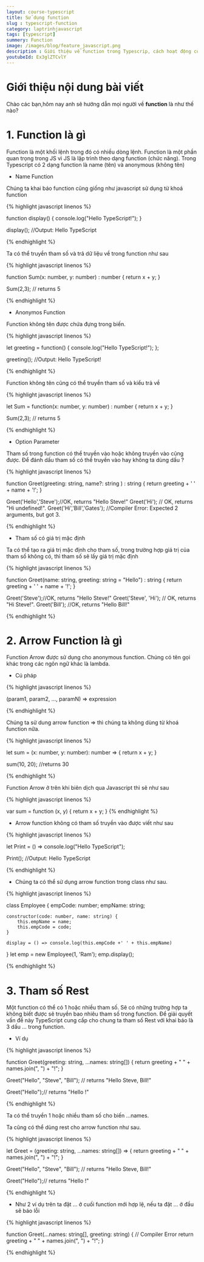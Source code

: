 ```yaml
---
layout: course-typescript
title: Sử dụng function  
slug : typescript-function
category: laptrinhjavascript
tags: [typescript]
summery: Function   
image: /images/blog/feature_javascript.png
description : Giới thiệu về function trong Typescrip, cách hoạt động của function trong Typescrip
youtubeId: Ex3glZTCvlY
---
```


# **Giới thiệu nội dung bài viết**

Chào các bạn,hôm nay anh sẽ hướng dẫn mọi người về <b>function</b> là như thế nào? 

# **1. Function là gì**

Function là một khối lệnh trong đó có nhiều dòng lệnh. Function là một phần quan trọng trong JS vì JS là lập trình theo dạng function (chức năng). Trong Typescript có 2 dạng function là name (tên) và anonymous (không tên)

- Name Function 

Chúng ta khai báo function cũng giống như javascript sử dụng từ khoá function

{% highlight javascript  linenos %}

function display() {
    console.log("Hello TypeScript!");
}

display(); //Output: Hello TypeScript 

{% endhighlight %}

Ta có thể truyền tham số và trả dữ liệu về trong function như sau

{% highlight javascript  linenos %}

function Sum(x: number, y: number) : number {
    return x + y;
}

Sum(2,3); // returns 5

{% endhighlight %}

- Anonymos Function

Function không tên được chứa đựng trong biến.

{% highlight javascript  linenos %}

let greeting = function() {
    console.log("Hello TypeScript!");
};

greeting(); //Output: Hello TypeScript! 

{% endhighlight %}

Function không tên cũng có thể truyền tham số và kiểu trả về

{% highlight javascript  linenos %}

let Sum = function(x: number, y: number) : number
{
    return x + y;
}

Sum(2,3); // returns 5

{% endhighlight %}

- Option Parameter

Tham số trong function có thể truyền vào hoặc không truyền vào cũng được. Để đánh dấu tham số có thể truyền vào hay không ta dùng dấu ?

{% highlight javascript  linenos %}

function Greet(greeting: string, name?: string ) : string {
    return greeting + ' ' + name + '!';
}

Greet('Hello','Steve');//OK, returns "Hello Steve!"
Greet('Hi'); // OK, returns "Hi undefined!".
Greet('Hi','Bill','Gates'); //Compiler Error: Expected 2 arguments, but got 3.

{% endhighlight %}

- Tham số có giá trị mặc định

Ta có thể tạo ra giá trị mặc định cho tham số, trong trường hợp giá trị của tham số  không có, thì tham số sẽ lấy giá trị mặc định

{% highlight javascript  linenos %}

function Greet(name: string, greeting: string = "Hello") : string {
    return greeting + ' ' + name + '!';
}

Greet('Steve');//OK, returns "Hello Steve!"
Greet('Steve', 'Hi'); // OK, returns "Hi Steve!".
Greet('Bill'); //OK, returns "Hello Bill!"

{% endhighlight %}

# **2. Arrow Function là gì**

Function Arrow được sử dụng cho anonymous function. Chúng có tên gọi khác trong các ngôn ngữ khác là lambda.

- Cú pháp

{% highlight javascript  linenos %}

(param1, param2, ..., paramN) => expression

{% endhighlight %}

Chúng ta sử dung arrow function => thì chúng ta không dùng từ khoá function nữa.

{% highlight javascript  linenos %}

let sum = (x: number, y: number): number => {
    return x + y;
}

sum(10, 20); //returns 30

{% endhighlight %}

Function Arrow ở trên khi biên dịch qua Javascript thì sẽ như sau

{% highlight javascript  linenos %}

var sum = function (x, y) {
    return x + y;
}
{% endhighlight %}

- Arrow function không có tham số truyền vào được viết như sau

{% highlight javascript  linenos %}

let Print = () => console.log("Hello TypeScript");

Print(); //Output: Hello TypeScript

{% endhighlight %}

- Chúng ta có thể sử dụng arrow function trong class như sau.

{% highlight javascript  linenos %}

class Employee {
    empCode: number;
    empName: string;

    constructor(code: number, name: string) {
        this.empName = name;
        this.empCode = code;
    }

    display = () => console.log(this.empCode +' ' + this.empName)
}
let emp = new Employee(1, 'Ram');
emp.display();

{% endhighlight %}

# **3. Tham số Rest**

Một function có thể có 1 hoặc nhiều tham số. Sẽ có những trường hợp ta không biết được sẽ truyền bao nhiêu tham số trong function. Để giải quyết vấn đề này TypeScript cung cấp cho chung ta tham số Rest với khai báo là 3 dấu ... trong function.

- Ví dụ 

{% highlight javascript  linenos %}

function Greet(greeting: string, ...names: string[]) {
    return greeting + " " + names.join(", ") + "!";
}

Greet("Hello", "Steve", "Bill"); // returns "Hello Steve, Bill!"

Greet("Hello");// returns "Hello !"

 {% endhighlight %}

Ta có thể truyền 1 hoặc nhiều tham số cho biến ...names.

Ta cũng có thể dùng rest cho arrow function như sau.

{% highlight javascript  linenos %}

let Greet = (greeting: string, ...names: string[]) => {
    return greeting + " " + names.join(", ") + "!";
}

Greet("Hello", "Steve", "Bill"); // returns "Hello Steve, Bill!"

Greet("Hello");// returns "Hello !"

{% endhighlight %}

- Như 2 ví dụ trên ta đặt ... ở cuối function mới hợp lệ, nếu ta đặt ... ở đầu sẽ báo lỗi

{% highlight javascript  linenos %}

function Greet(...names: string[], greeting: string) {  // Compiler Error
    return greeting + " " + names.join(", ") + "!";
}

{% endhighlight %}






























